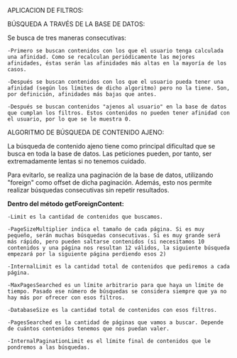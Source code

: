 APLICACION DE FILTROS:

BÚSQUEDA A TRAVÉS DE LA BASE DE DATOS:

Se busca de tres maneras consecutivas:

    -Primero se buscan contenidos con los que el usuario tenga calculada una afinidad. Como se recalculan periódicamente las mejores afinidades, éstas serán las afinidades más altas en la mayoría de los casos.
 
    -Después se buscan contenidos con los que el usuario pueda tener una afinidad (según los límites de dicho algoritmo) pero no la tiene. Son, por definición, afinidades más bajas que antes.
 
    -Después se buscan contenidos "ajenos al usuario" en la base de datos  que cumplan los filtros. Estos contenidos no pueden tener afinidad con  el usuario, por lo que se le muestra 0.

ALGORITMO DE BÚSQUEDA DE CONTENIDO AJENO:

La búsqueda de contenido ajeno tiene como principal dificultad que se busca en toda la base de datos. Las peticiones pueden, por tanto, ser extremadamente lentas si no tenemos cuidado.

Para evitarlo, se realiza una paginación de la base de datos, utilizando "foreign" como offset de dicha paginación. Además, esto nos permite realizar búsquedas consecutivas sin repetir resultados.

**Dentro del método getForeignContent:**

    -Limit es la cantidad de contenidos que buscamos.
    
    -PageSizeMultiplier indica el tamaño de cada página. Si es muy pequeño, serán muchas búsquedas consecutivas. Si es muy grande será más rápido, pero pueden saltarse contenidos (si necesitamos 10 contenidos y una página nos resultan 12 válidos, la siguiente búsqueda empezará por la siguiente página perdiendo esos 2)
    
    -InternalLimit es la cantidad total de contenidos que pediremos a cada página.
    
    -MaxPagesSearched es un límite arbitrario para que haya un límite de tiempo. Pasado ese número de búsquedas se considera siempre que ya no hay más por ofrecer con esos filtros.
    
    -DatabaseSize es la cantidad total de contenidos con esos filtros.
    
    -PagesSearched es la cantidad de páginas que vamos a buscar. Depende de cuántos contenidos tenemos que nos puedan valer.
    
    -InternalPaginationLimit es el límite final de contenidos que le pondremos a las búsquedas.
